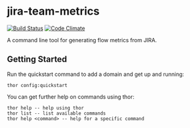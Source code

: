 # jira-team-metrics

[![Build Status](https://travis-ci.org/jbrunton/jira-team-metrics.svg?branch=master)](https://travis-ci.org/jbrunton/jira-team-metrics)
[![Code Climate](https://codeclimate.com/github/jbrunton/jira-team-metrics/badges/gpa.svg)](https://codeclimate.com/github/jbrunton/jira-team-metrics)

A command line tool for generating flow metrics from JIRA.

## Getting Started

Run the quickstart command to add a domain and get up and running:

    thor config:quickstart

You can get further help on commands using thor:

    thor help -- help using thor
    thor list -- list available commands
    thor help <command> -- help for a specific command
    
